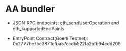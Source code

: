 # AA bundler

- JSON RPC endpoints: eth_sendUserOperation and eth_supportedEndPoints

- EntryPoint Contract(Goerli Testnet): 0x2777be7bc3871cfba57ccdb522fa2bfb94cdd209
